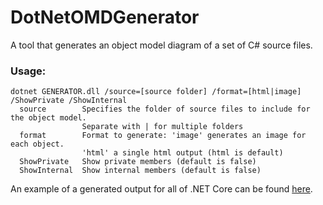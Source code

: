 # DotNetOMDGenerator
A tool that generates an object model diagram of a set of C# source files.

### Usage:
```
dotnet GENERATOR.dll /source=[source folder] /format=[html|image] /ShowPrivate /ShowInternal
  source        Specifies the folder of source files to include for the object model.
                Separate with | for multiple folders
  format        Format to generate: 'image' generates an image for each object.
                'html' a single html output (html is default)
  ShowPrivate   Show private members (default is false)
  ShowInternal  Show internal members (default is false)
```

An example of a generated output for all of .NET Core can be found [here](http://www.sharpgis.net/Tests/corefx.html).